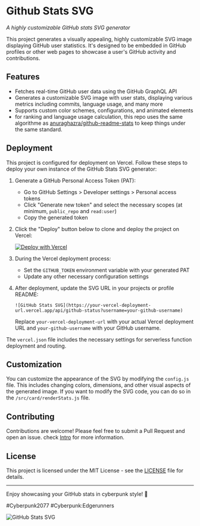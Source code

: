 # <i class="fa-brands fa-github fa-spin"></i> Github Stats SVG <i class="fa-solid fa-chart-line fa-fade"></i>

*A highly customizable GitHub stats SVG generator*

This project generates a visually appealing, highly customizable SVG image displaying GitHub user statistics. It's designed to be embedded in GitHub profiles or other web pages to showcase a user's GitHub activity and contributions.

## Features

- Fetches real-time GitHub user data using the GitHub GraphQL API
- Generates a customizable SVG image with user stats, displaying various metrics including commits, language usage, and many more
- Supports custom color schemes, configurations, and animated elements
- for ranking and language usage calculation, this repo uses the same algorithme as [anuraghazra/github-readme-stats](https://github.com/anuraghazra/github-readme-stats) to keep things under the same standard.

## Deployment

This project is configured for deployment on Vercel. Follow these steps to deploy your own instance of the GitHub Stats SVG generator:

1. Generate a GitHub Personal Access Token (PAT):
   - Go to GitHub Settings > Developer settings > Personal access tokens
   - Click "Generate new token" and select the necessary scopes (at minimum, `public_repo` and `read:user`)
   - Copy the generated token

2. Click the "Deploy" button below to clone and deploy the project on Vercel:

   [![Deploy with Vercel](https://vercel.com/button)](https://vercel.com/new/clone?repository-url=https%3A%2F%2Fgithub.com%2Fyour-username%2Fgithub-stats-svg)

3. During the Vercel deployment process:
   - Set the `GITHUB_TOKEN` environment variable with your generated PAT
   - Update any other necessary configuration settings

4. After deployment, update the SVG URL in your projects or profile README:
   ```
   ![GitHub Stats SVG](https://your-vercel-deployment-url.vercel.app/api/github-status?username=your-github-username)
   ```
   Replace `your-vercel-deployment-url` with your actual Vercel deployment URL and `your-github-username` with your GitHub username.

The `vercel.json` file includes the necessary settings for serverless function deployment and routing.

## Customization

You can customize the appearance of the SVG by modifying the `config.js` file. This includes changing colors, dimensions, and other visual aspects of the generated image. If you want to modify the SVG code, you can do so in the `/src/card/renderStats.js` file.

## Contributing

Contributions are welcome! Please feel free to submit a Pull Request and open an issue. check [Intro](/doc/intro.md) for more information.

## License

This project is licensed under the MIT License - see the [LICENSE](LICENSE) file for details.

---

Enjoy showcasing your GitHub stats in cyberpunk style! 🚀

#Cyberpunk2077 #Cyberpunk:Edgerunners

![GitHub Stats SVG](https://github-stats-svg.vercel.app/api/github-status?username=gh0stintheshe11)
